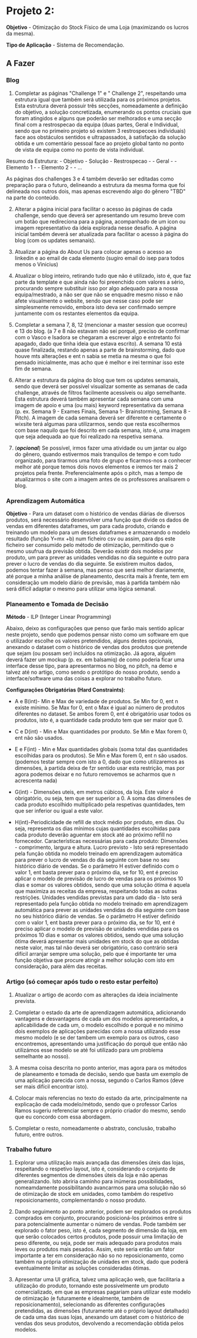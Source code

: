 # Projeto 2:
**Objetivo** - Otimização do Stock Físico de uma Loja (maximizando os lucros da mesma).

**Tipo de Aplicação** - Sistema de Recomendação.

## A Fazer

### Blog
1. Completar as páginas "Challenge 1" e " Challenge 2", respeitando uma estrutura igual que também será utilizada para os próximos projetos. Esta estrutura deverá possuir três secções, nomeadamente a definição do objetivo, a solução concretizada, enumerando os pontos cruciais que foram atingidos e alguns que poderão ser melhorados e uma secção final com a restrospecao da equipa (duas partes, Geral e Individual, sendo que no primeiro projeto só existem 3 restrospecoes individuais) face aos obstáculos sentidos e ultrapassados, à satisfação da solução obtida e um comentário pessoal face ao projeto global tanto no ponto de vista de equipa como no ponto de vista individual.

  Resumo da Estrutura:
    - Objetivo
    - Solução
    - Restrospecao
    - - Geral
    - - Elemento 1
    - - Elemento 2
    - - ...

  As páginas dos challenges 3 e 4 também deverão ser editadas como preparação para o futuro, delineando a estrutura da mesma forma que foi delineada nos outros dois, mas apenas escrevendo algo do gênero "TBD" na parte do conteúdo.

2. Alterar a página inicial para facilitar o acesso às páginas de cada challenge, sendo que deverá ser apresentando um resumo breve com um botão que redireciona para a página, acompanhado de um icon ou imagem representativo da ideia explorada nesse desafio. A página inicial também deverá ser atualizada para facilitar o acesso à página do blog (com os updates semanais).

3. Atualizar a página do About Us para colocar apenas o acesso ao linkedin e ao email de cada elemento (sugiro email do isep para todos menos o Vinicius)

4. Atualizar o blog inteiro, retirando tudo que não é utilizado, isto é, que faz parte da template e que ainda não foi preenchido com valores a sério, procurando sempre substituir isso por algo adequado para a nossa equipa/mestrado, a não ser que não se enquadre mesmo nisso e não afete visualmente o website, sendo que nesse caso pode ser simplesmente removido, embora isto deva ser confirmado sempre juntamente com os restantes elementos da equipa.

5.  Completar a semana 7, 8, 12 (mencionar a master session que ocorreu) e 13 do blog. (a 7 e 8 não estavam não sei porquê, preciso de confirmar com o Vasco e Isadora se chegaram a escrever algo e entretanto foi apagado, dado que tinha ideia que estava escrito). A semana 10 está quase finalizada, restando apenas a parte de brainstorming, dado que houve mts alterações e ent n sabia se metia na mesma o que foi pensado inicialmente, mas acho que é melhor e irei terminar isso este fim de semana.

6. Alterar a estrutura da página do blog que tem os updates semanais, sendo que deverá ser possível visualizar somente as semanas de cada challenge, através de filtros facilmente acessíveis ou algo semelhante. Esta estrutura deverá também apresentar cada semana com uma imagem de apoio e uma (ou mais) keyword representativa da semana (p. ex. Semana 9 - Exames Finais, Semana 1- Brainstorming, Semana 8 - Pitch). A imagem de cada semana deverá ser diferente e certamente o wixsite terá algumas para utilizarmos, sendo que resta escolhermos com base naquilo que foi descrito em cada semana, isto é, uma imagem que seja adequada ao que foi realizado na respetiva semana.

7. (___opcional___) Se possível, irmos fazer uma atividade ou um jantar ou algo do gênero, quando estivermos mais tranquilos de tempo e com tudo organizado, para tirarmos uma foto de grupo e ficarmos-nos a conhecer melhor até porque temos dois novos elementos e iremos ter mais 2 projetos pela frente. Preferencialmente após o pitch, mas a tempo de atualizarmos o site com a imagem antes de os professores analisarem o blog.


### Aprendizagem Automática
**Objetivo** - Para um dataset com o histórico de vendas diárias de diversos produtos, será necessário desenvolver uma função que divide os dados de vendas em diferentes dataframes, um para cada produto, criando e treinando um modelo para um desses dataframes e armazenando o modelo resultado (função Y=mx +b) num ficheiro csv ou assim, para dps este ficheiro ser consumido pelo método de otimização, permitindo que o mesmo usufrua da previsão obtida. Deverão existir dois modelos por produto, um para prever as unidades vendidas no dia seguinte e outro para prever o lucro de vendas do dia seguinte. Se existirem muitos dados, podemos tentar fazer à semana, mas penso que será melhor diariamente, até porque a minha análise de planeamento, descrita mais à frente, tem em consideração um modelo diário de previsão, mas à partida também não será difícil adaptar o mesmo para utilizar uma lógica semanal.


### Planeamento e Tomada de Decisão
**Método** - ILP (Integer Linear Programming)

Abaixo, deixo as configurações que penso que farão mais sentido aplicar neste projeto, sendo que podemos pensar nisto como um software em que o utilizador escolhe os valores pretendidos, alguns destes opcionais, anexando o dataset com o histórico de vendas dos produtos que pretende que sejam (ou possam ser) incluídos na otimização. Já agora, alguém deverá fazer um mockup (p. ex. em balsamiq) de como poderia ficar uma interface desse tipo, para apresentarmos no blog, no pitch, na demo e talvez até no artigo, como sendo o protótipo do nosso produto, sendo a interface/software uma das coisas a explorar no trabalho futuro.

**Configurações Obrigatórias (Hard Constraints)**:
- A e B(int)- Min e Max de variedade de produtos. Se Min for 0, ent n existe mínimo. Se Max for 0, ent o Max é igual ao número de produtos diferentes no dataset. Se ambos forem 0, ent é obrigatório usar todos os produtos, isto é, a quantidade cada produto tem que ser maior que 0.

- C e D(int) - Min e Max quantidades por produto. Se Min e Max forem 0, ent não são usados.

- E e F(int) - Min e Max quantidades globais (soma total das quantidades escolhidas para os produtos). Se Min e Max forem 0, ent n são usados. (podemos testar sempre com isto a 0, dado que como utilizaremos as dimensões, à partida deixa de fzr sentido usar esta restrição, mas por agora podemos deixar e no futuro removemos se acharmos que n acrescenta nada)

- G(int) - Dimensões uteis, em metros cúbicos, da loja. Este valor é obrigatório, ou seja, tem que ser superior a 0. A soma das dimensões de cada produto escolhido multiplicado pela respetivas quantidades, tem que ser inferior ou igual a este valor.

- H(int)-Periodicidade de refill de stock médio por produto, em dias. Ou seja, representa os dias mínimos cujas quantidades escolhidas para cada produto deverão aguentar em stock até ao próximo refill no fornecedor.
Características necessárias para cada produto:
Dimensões - comprimento, largura e altura.
Lucro previsto - Isto será representado pela função obtida no modelo treinado em aprendizagem automática para prever o lucro de vendas do dia seguinte com base no seu histórico diário de vendas. Se o parâmetro H estiver definido com o valor 1, ent basta prever para o próximo dia, se for 10, ent é preciso aplicar o modelo de previsão de lucro de vendas para os próximos 10 dias e somar os valores obtidos, sendo que uma solução ótima é aquela que maximiza as receitas da empresa, respeitando todas as outras restrições.
Unidades vendidas previstas para um dado dia - Isto será representado pela função obtida no modelo treinado em aprendizagem automática para prever as unidades vendidas do dia seguinte com base no seu histórico diário de vendas. Se o parâmetro H estiver definido com o valor 1, ent basta prever para o próximo dia, se for 10, ent é preciso aplicar o modelo de previsão de unidades vendidas para os próximos 10 dias e somar os valores obtidos, sendo que uma solução ótima deverá apresentar mais unidades em stock do que as obtidas neste valor, mas tal não deverá ser obrigatório, caso contrário será difícil arranjar sempre uma solução, pelo que é importante ter uma função objetiva que procure atingir a melhor solução com isto em consideração, para além das receitas.

### Artigo (só começar após tudo o resto estar perfeito)
1. Atualizar o artigo de acordo com as alterações da ideia incialmente prevista.

2. Completar o estado da arte de aprendizagem automática, adicionando vantagens e desvantagens de cada um dos modelos apresentados, a aplicabilidade de cada um, o modelo escolhido e porquê e no mínimo dois exemplos de aplicações parecidas com a nossa utilizando esse mesmo modelo (e se der tambem um exemplo para os outros, caso encontremos, apresentando uma justificação do porquê que então não utilizámos esse modelo se até foi utilizado para um problema semelhante ao nosso).

3. A mesma coisa descrita no ponto anterior, mas agora para os métodos de planeamento e tomada de decisão, sendo que basta um exemplo de uma aplicação parecida com a nossa, segundo o Carlos Ramos (deve ser mais difícil encontrar isto).

4. Colocar mais referencias no texto do estado da arte, principalmente na explicação de cada modelo/método, sendo que o professor Carlos Ramos sugeriu referenciar sempre o próprio criador do mesmo, sendo que eu concordo com essa abordagem.

5. Completar o resto, nomeadamente o abstrato, conclusão, trabalho futuro, entre outros.

### Trabalho futuro
1. Explorar uma utilização mais avançada das dimensões úteis das lojas, respeitando o respetivo layout, isto é, considerando o conjunto de diferentes segmentos de dimensões úteis da loja e não apenas generalizando. Isto abriria caminho para inúmeras possibilidades, nomeamdamente possibilitando avancarmos para uma solução não só de otimização de stock em unidades, como também do respetivo reposicionamento, complementando o nosso produto.

2. Dando seguimento ao ponto anterior, podem ser explorados os produtos comprados em conjunto, procurando posicioná-los próximos entre si para potencialmente aumentar o número de vendas. Pode também ser explorado o fator peso, isto é, cada segmento de dimensão da loja, em que serão colocados certos produtos, pode possuir uma limitação de peso diferente, ou seja, pode ser mais adequado para produtos mais leves ou produtos mais pesados. Assim, este seria então um fator importante a ter em consideração não so no reposicionamento, como também na própria otimização de unidades em stock, dado que poderá eventualmente limitar as soluções consideradas ótimas.

3. Apresentar uma UI gráfica, talvez uma aplicação web, que facilitaria a utilização do produto, tornando este possivelmente um produto comercializado, em que as empresas pagariam para utilizar este modelo de otimização (e futuramente e idealmente, também de reposicionamento), selecionando as diferentes configurações pretendidas, as dimensões (futuramente até o próprio layout detalhado) de cada uma das suas lojas, anexando um dataset com o histórico de vendas dos seus produtos, devolvendo a recomendação obtida pelos modelos.
